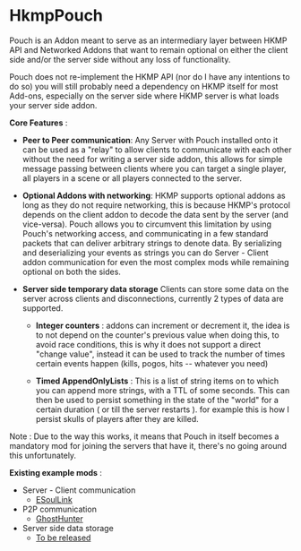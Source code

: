 # HkmpPouch

Pouch is an Addon meant to serve as an intermediary layer between HKMP API and Networked Addons that want to remain optional on either the client side and/or the server side without any loss of functionality.

Pouch does not re-implement the HKMP API (nor do I have any intentions to do so) you will still probably need a dependency on HKMP itself for most Add-ons, especially on the server side where HKMP server is what loads your server side addon.

**Core Features** : 

 - **Peer to Peer communication**:
	 Any Server with Pouch installed onto it can be used as a "relay"    to allow clients to communicate with each other without the need for    writing a server side addon, this allows for simple message passing    between clients where you can target a single player, all players in    a scene or all players connected to the server.

 - **Optional Addons with networking**:
   HKMP supports optional addons as long as they do not require networking, this is because HKMP's protocol depends on the client addon to decode the data sent by the server (and vice-versa).  Pouch allows you to circumvent this limitation by using Pouch's networking access, and communicating in a few standard packets that can deliver arbitrary strings to denote data. By serializing and deserializing your events as strings you can do Server - Client addon communication for even the most complex mods while remaining optional on both the sides.

 - **Server side temporary data storage**
   Clients can store some data on the server across clients and disconnections, currently 2 types of data are supported.

	 - **Integer counters** :
        addons can increment or decrement it, the idea is to not depend on the counter's previous value when doing this, to avoid race conditions, this is why it does not support a direct "change value", instead it can be used to track the number of times certain events happen (kills, pogos, hits -- whatever you need)
        
      - **Timed AppendOnlyLists** :
        This is a list of string items on to which you can append more strings, with a TTL of some seconds. This can then be used to persist something in the state of the "world" for a certain duration ( or till the server restarts ). for example this is how I persist skulls of players after they are killed. 


Note : Due to the way this works, it means that Pouch in itself becomes a mandatory mod for joining the servers that have it, there's no going around this unfortunately.


**Existing example mods** : 

 - Server - Client communication 
	 - [ESoulLink](https://github.com/PrashantMohta/ESoulLink)
 - P2P communication
	 - [GhostHunter](https://github.com/PrashantMohta/ghosthunter)
 - Server side data storage
	 - [To be released](https://example.com)
